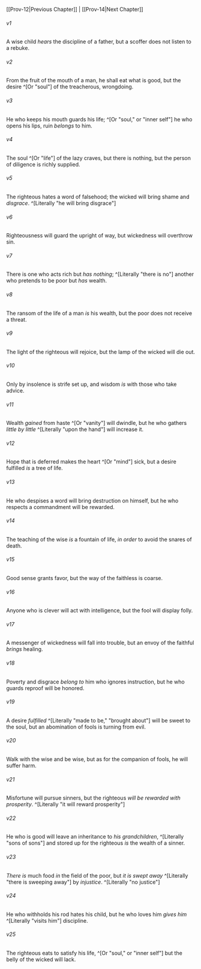 ﻿---
aliases:
  - Proverbs 13
---

[[Prov-12|Previous Chapter]] | [[Prov-14|Next Chapter]]

###### v1
A wise child _hears_ the discipline of a father,
but a scoffer does not listen to a rebuke.

###### v2
From the fruit of the mouth of a man, he shall eat what is good,
but the desire ^[Or "soul"] of the treacherous, wrongdoing.

###### v3
He who keeps his mouth guards his life; ^[Or "soul," or "inner self"]
he who opens his lips, ruin _belongs_ to him.

###### v4
The soul ^[Or "life"] of the lazy craves, but there is nothing,
but the person of diligence is richly supplied.

###### v5
The righteous hates a word of falsehood;
the wicked will bring shame and _disgrace_. ^[Literally "he will bring disgrace"]

###### v6
Righteousness will guard the upright of way,
but wickedness will overthrow sin.

###### v7
There is one who acts rich but _has nothing_; ^[Literally "there is no"]
another who pretends to be poor but _has_ wealth.

###### v8
The ransom of the life of a man _is_ his wealth,
but the poor does not receive a threat.

###### v9
The light of the righteous will rejoice,
but the lamp of the wicked will die out.

###### v10
Only by insolence is strife set up,
and wisdom _is_ with those who take advice.

###### v11
Wealth _gained_ from haste ^[Or "vanity"] will dwindle,
but he who gathers _little by little_ ^[Literally "upon the hand"] will increase it.

###### v12
Hope that is deferred makes the heart ^[Or "mind"] sick,
but a desire fulfilled _is_ a tree of life.

###### v13
He who despises a word will bring destruction on himself,
but he who respects a commandment will be rewarded.

###### v14
The teaching of the wise _is_ a fountain of life,
_in order_ to avoid the snares of death.

###### v15
Good sense grants favor,
but the way of the faithless is coarse.

###### v16
Anyone who is clever will act with intelligence,
but the fool will display folly.

###### v17
A messenger of wickedness will fall into trouble,
but an envoy of the faithful _brings_ healing.

###### v18
Poverty and disgrace _belong to_ him who ignores instruction,
but he who guards reproof will be honored.

###### v19
A desire _fulfilled_ ^[Literally "made to be," "brought about"] will be sweet to the soul,
but an abomination of fools is turning from evil.

###### v20
Walk with the wise and be wise,
but as for the companion of fools, he will suffer harm.

###### v21
Misfortune will pursue sinners,
but the righteous _will be rewarded with prosperity_. ^[Literally "it will reward prosperity"]

###### v22
He who is good will leave an inheritance to _his grandchildren_, ^[Literally "sons of sons"]
and stored up for the righteous _is_ the wealth of a sinner.

###### v23
_There is_ much food _in_ the field of the poor,
but _it is swept away_ ^[Literally "there is sweeping away"] by _injustice_. ^[Literally "no justice"]

###### v24
He who withholds his rod hates his child,
but he who loves him _gives him_ ^[Literally "visits him"] discipline.

###### v25
The righteous eats to satisfy his life, ^[Or "soul," or "inner self"]
but the belly of the wicked will lack.